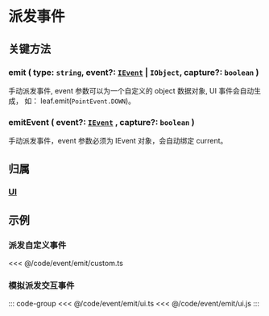 # 派发事件

## 关键方法

### emit ( type: `string`, event?: [`IEvent`](/api/interfaces/IEvent.md) | `IObject`, capture?: `boolean` )

手动派发事件, event 参数可以为一个自定义的 object 数据对象, UI 事件会自动生成， 如： leaf.emit(`PointEvent.DOWN`)。

### emitEvent ( event?: [`IEvent`](/api/interfaces/IEvent.md) , capture?: `boolean` )

手动派发事件，event 参数必须为 IEvent 对象，会自动绑定 current。

## 归属

### [UI](/reference/display/UI.md)

## 示例

### 派发自定义事件

<<< @/code/event/emit/custom.ts

### 模拟派发交互事件

::: code-group
<<< @/code/event/emit/ui.ts
<<< @/code/event/emit/ui.js
:::
